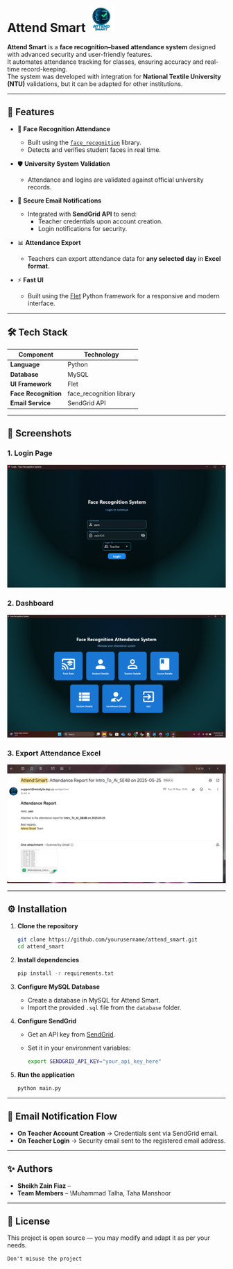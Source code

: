 
# Attend Smart <img src="https://github.com/sheikhzainfiaz/Attend_Smart/blob/3d5e993469f5d7125432527a997372cd642babe5/assets/logo.png" alt="Attend Smart Logo" width="60"/>


**Attend Smart** is a **face recognition–based attendance system** designed with advanced security and user-friendly features.  
It automates attendance tracking for classes, ensuring accuracy and real-time record-keeping.  
The system was developed with integration for **National Textile University (NTU)** validations, but it can be adapted for other institutions.

---

## 📌 Features

- 🎯 **Face Recognition Attendance**
  - Built using the [`face_recognition`](https://github.com/ageitgey/face_recognition) library.
  - Detects and verifies student faces in real time.

- 🛡 **University System Validation**
  - Attendance and logins are validated against official university records.

- 📧 **Secure Email Notifications**
  - Integrated with **SendGrid API** to send:
    - Teacher credentials upon account creation.
    - Login notifications for security.
  
- 📊 **Attendance Export**
  - Teachers can export attendance data for **any selected day** in **Excel format**.

- ⚡ **Fast UI**
  - Built using the [Flet](https://flet.dev) Python framework for a responsive and modern interface.

---

## 🛠 Tech Stack

| Component            | Technology |
|----------------------|------------|
| **Language**         | Python     |
| **Database**         | MySQL      |
| **UI Framework**     | Flet       |
| **Face Recognition** | face_recognition library |
| **Email Service**    | SendGrid API |

---


## 📸 Screenshots

### 1. Login Page

![Login Page Screenshot](https://github.com/sheikhzainfiaz/Attend_Smart/blob/cba5b2ef5047636d8ea26e6af4c696d06cb2b1a7/Screenshot%202025-08-13%20113556.png)

### 2. Dashboard

![Dashboard Screenshot](https://github.com/sheikhzainfiaz/Attend_Smart/blob/35d1d1bfac1cb830098931793912bc3c34721616/Screenshot%202025-08-13%20114104.png)

### 3. Export Attendance Excel

![Export Screenshot](https://github.com/sheikhzainfiaz/Attend_Smart/blob/35d1d1bfac1cb830098931793912bc3c34721616/Screenshot%202025-08-13%20114001.png)

---

## ⚙️ Installation

1. **Clone the repository**

   ```bash
   git clone https://github.com/yourusername/attend_smart.git
   cd attend_smart
   ```

2. **Install dependencies**

   ```bash
   pip install -r requirements.txt
   ```

3. **Configure MySQL Database**

   * Create a database in MySQL for Attend Smart.
   * Import the provided `.sql` file from the `database` folder.

4. **Configure SendGrid**

   * Get an API key from [SendGrid](https://sendgrid.com).
   * Set it in your environment variables:

     ```bash
     export SENDGRID_API_KEY="your_api_key_here"
     ```

5. **Run the application**

   ```bash
   python main.py
   ```

---

## 📧 Email Notification Flow

* **On Teacher Account Creation** → Credentials sent via SendGrid email.
* **On Teacher Login** → Security email sent to the registered email address.

---

## ✨ Authors

* **Sheikh Zain Fiaz** – 
* **Team Members** – \Muhammad Talha, Taha Manshoor

---

## 📜 License

This project is open source — you may modify and adapt it as per your needs.

```
Don't misuse the project
```
